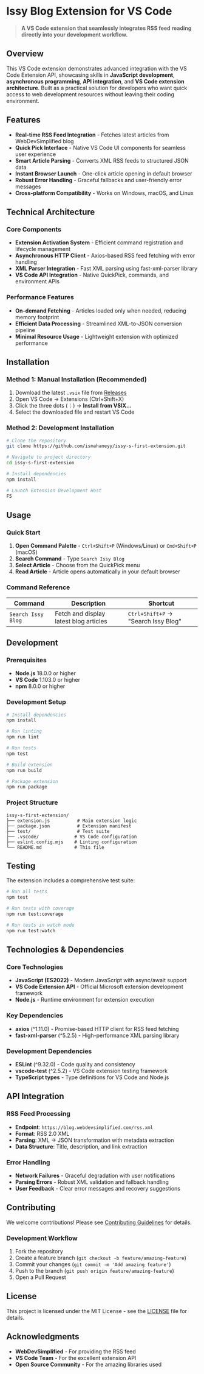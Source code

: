 # Issy Blog Extension for VS Code

> **A VS Code extension that seamlessly integrates RSS feed reading directly into your development workflow.**

##  Overview

This VS Code extension demonstrates advanced integration with the VS Code Extension API, showcasing skills in **JavaScript development**, **asynchronous programming**, **API integration**, and **VS Code extension architecture**. Built as a practical solution for developers who want quick access to web development resources without leaving their coding environment.

## Features

- **Real-time RSS Feed Integration** - Fetches latest articles from WebDevSimplified blog
- **Quick Pick Interface** - Native VS Code UI components for seamless user experience
- **Smart Article Parsing** - Converts XML RSS feeds to structured JSON data
- **Instant Browser Launch** - One-click article opening in default browser
- **Robust Error Handling** - Graceful fallbacks and user-friendly error messages
- **Cross-platform Compatibility** - Works on Windows, macOS, and Linux

## Technical Architecture

### Core Components
- **Extension Activation System** - Efficient command registration and lifecycle management
- **Asynchronous HTTP Client** - Axios-based RSS feed fetching with error handling
- **XML Parser Integration** - Fast XML parsing using fast-xml-parser library
- **VS Code API Integration** - Native QuickPick, commands, and environment APIs

### Performance Features
- **On-demand Fetching** - Articles loaded only when needed, reducing memory footprint
- **Efficient Data Processing** - Streamlined XML-to-JSON conversion pipeline
- **Minimal Resource Usage** - Lightweight extension with optimized performance

## Installation

### Method 1: Manual Installation (Recommended)
1. Download the latest `.vsix` file from [Releases](https://github.com/ismahaneyy/issy-s-first-extension/releases)
2. Open VS Code → Extensions (Ctrl+Shift+X)
3. Click the three dots (⋮) → **Install from VSIX...**
4. Select the downloaded file and restart VS Code

### Method 2: Development Installation
```bash
# Clone the repository
git clone https://github.com/ismahaneyy/issy-s-first-extension.git

# Navigate to project directory
cd issy-s-first-extension

# Install dependencies
npm install

# Launch Extension Development Host
F5
```

## Usage

### Quick Start
1. **Open Command Palette** - `Ctrl+Shift+P` (Windows/Linux) or `Cmd+Shift+P` (macOS)
2. **Search Command** - Type `Search Issy Blog`
3. **Select Article** - Choose from the QuickPick menu
4. **Read Article** - Article opens automatically in your default browser

### Command Reference
| Command | Description | Shortcut |
|---------|-------------|----------|
| `Search Issy Blog` | Fetch and display latest blog articles | `Ctrl+Shift+P` → "Search Issy Blog" |

##  Development

### Prerequisites
- **Node.js** 18.0.0 or higher
- **VS Code** 1.103.0 or higher
- **npm** 8.0.0 or higher

### Development Setup
```bash
# Install dependencies
npm install

# Run linting
npm run lint

# Run tests
npm test

# Build extension
npm run build

# Package extension
npm run package
```

### Project Structure
```
issy-s-first-extension/
├── extension.js          # Main extension logic
├── package.json          # Extension manifest
├── test/                 # Test suite
├── .vscode/             # VS Code configuration
├── eslint.config.mjs    # Linting configuration
└── README.md            # This file
```

## Testing

The extension includes a comprehensive test suite:
```bash
# Run all tests
npm test

# Run tests with coverage
npm run test:coverage

# Run tests in watch mode
npm run test:watch
```

## Technologies & Dependencies

### Core Technologies
- **JavaScript (ES2022)** - Modern JavaScript with async/await support
- **VS Code Extension API** - Official Microsoft extension development framework
- **Node.js** - Runtime environment for extension execution

### Key Dependencies
- **axios** (^1.11.0) - Promise-based HTTP client for RSS feed fetching
- **fast-xml-parser** (^5.2.5) - High-performance XML parsing library

### Development Dependencies
- **ESLint** (^9.32.0) - Code quality and consistency
- **vscode-test** (^2.5.2) - VS Code extension testing framework
- **TypeScript types** - Type definitions for VS Code and Node.js

## API Integration

### RSS Feed Processing
- **Endpoint**: `https://blog.webdevsimplified.com/rss.xml`
- **Format**: RSS 2.0 XML
- **Parsing**: XML → JSON transformation with metadata extraction
- **Data Structure**: Title, description, and link extraction

### Error Handling
- **Network Failures** - Graceful degradation with user notifications
- **Parsing Errors** - Robust XML validation and fallback handling
- **User Feedback** - Clear error messages and recovery suggestions



##  Contributing

We welcome contributions! Please see [Contributing Guidelines](CONTRIBUTING.md) for details.

### Development Workflow
1. Fork the repository
2. Create a feature branch (`git checkout -b feature/amazing-feature`)
3. Commit your changes (`git commit -m 'Add amazing feature'`)
4. Push to the branch (`git push origin feature/amazing-feature`)
5. Open a Pull Request

##  License

This project is licensed under the MIT License - see the [LICENSE](LICENSE) file for details.

##  Acknowledgments

- **WebDevSimplified** - For providing the RSS feed
- **VS Code Team** - For the excellent extension API
- **Open Source Community** - For the amazing libraries used




